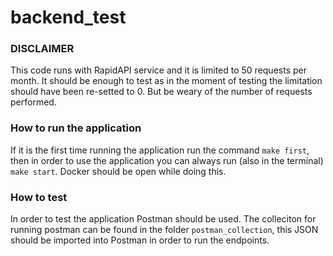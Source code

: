 # backend_test
### DISCLAIMER ###
This code runs with RapidAPI service and it is limited to 50 requests per month. It should be enough to test as in the moment of testing the limitation should have been re-setted to 0. But be weary of the number of requests performed.

### How to run the application ###
If it is the first time running the application run the command `make first`, then in order to use the application you can always run (also in the terminal) `make start`. Docker should be open while doing this.

### How to test ###
In order to test the application Postman should be used. The colleciton for running postman can be found in the folder `postman_collection`, this JSON should be imported into Postman in order to run the endpoints.
